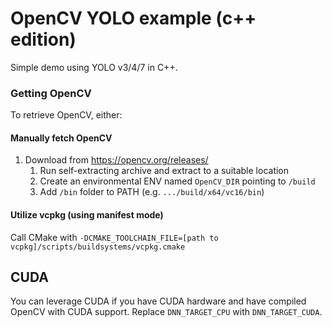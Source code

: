 # OpenCV YOLO example (c++ edition)

Simple demo using YOLO v3/4/7 in C++.

### Getting OpenCV

To retrieve OpenCV, either:

#### Manually fetch OpenCV
1. Download from https://opencv.org/releases/
    1. Run self-extracting archive and extract to a suitable location
    2. Create an environmental ENV named `OpenCV_DIR` pointing to `/build`
    3. Add `/bin` folder to PATH (e.g. `.../build/x64/vc16/bin`)

#### Utilize vcpkg (using manifest mode)
Call CMake with `-DCMAKE_TOOLCHAIN_FILE=[path to vcpkg]/scripts/buildsystems/vcpkg.cmake`


## CUDA

You can leverage CUDA if you have CUDA hardware and have compiled OpenCV with CUDA support. 
Replace `DNN_TARGET_CPU` with `DNN_TARGET_CUDA`.
